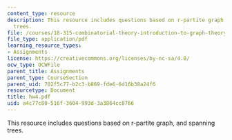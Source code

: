 ```yaml
---
content_type: resource
description: This resource includes questions based on r-partite graph, and spanning
  trees.
file: /courses/18-315-combinatorial-theory-introduction-to-graph-theory-extremal-and-enumerative-combinatorics-spring-2005/a4c77c80516f3604993d3a3864cc8766_hw4.pdf
file_type: application/pdf
learning_resource_types:
- Assignments
license: https://creativecommons.org/licenses/by-nc-sa/4.0/
ocw_type: OCWFile
parent_title: Assignments
parent_type: CourseSection
parent_uid: 702f5c77-b2c3-b869-fde6-6d16b38a24f6
resourcetype: Document
title: hw4.pdf
uid: a4c77c80-516f-3604-993d-3a3864cc8766
---
```

This resource includes questions based on r-partite graph, and spanning trees.